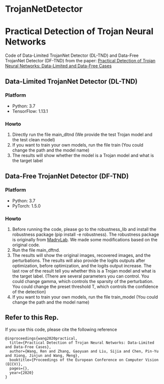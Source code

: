 # TrojanNetDetector
# Practical Detection of Trojan Neural Networks
Code of Data-Limited TrojanNet Detector (DL-TND) and Data-Free TrojanNet Detector (DF-TND) from the paper: [Practical Detection of Trojan Neural Networks: Data-Limited and Data-Free Cases](https://eccv2020.eu/accepted-papers/)

## Data-Limited TrojanNet Detector (DL-TND)
### Platform
* Python: 3.7
* TensorFlow: 1.13.1
### Howto
1. Directly run the file main_dltnd (We provide the test Trojan model and the test clean model)
2. If you want to train your own models, run the file train (You could change the path and the model name)
3. The results will show whether the model is a Trojan model and what is the target label
## Data-Free TrojanNet Detector (DF-TND)
### Platform
* Python: 3.7
* PyTorch: 1.5.0
### Howto
1. Before running the code, please go to the robustness_lib and install the robustness package (pip install -e robustness). The robustness package is originally from [MadryLab](https://github.com/MadryLab/robustness). We made some modifications based on the original code.
2. Run the file main_dftnd.
3. The results will show the original images, recovered images, and the perturbations. The results will also provide the logits outputs after optimization, before optimization, and the logits output increase. The last row of the result tell you whether this is a Trojan model and what is the target label. (There are several parameters you can control. You could change gamma, which controls the sparsity of the perturbation. You could change the preset threshold T, which controls the confidence of the detection) 
4. If you want to train your own models, run the file train_model (You could change the path and the model name)
## Refer to this Rep.
If you use this code, please cite the following reference

```
@inproceedings{wang2020practical,
  title={Practical Detection of Trojan Neural Networks: Data-Limited and Data-Free Cases},  
  author={Wang, Ren and Zhang, Gaoyuan and Liu, Sijia and Chen, Pin-Yu and Xiong, Jinjun and Wang, Meng},  
  booktitle={Proceedings of the European Conference on Computer Vision (ECCV)},  
  pages={},  
  year={2020}  
}
```
